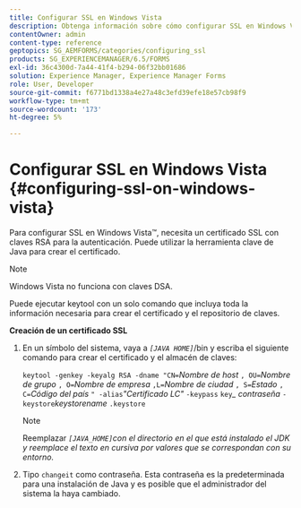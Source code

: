 ```yaml
---
title: Configurar SSL en Windows Vista
description: Obtenga información sobre cómo configurar SSL en Windows Vista. Utilice y ejecute la herramienta Java Keytool para generar el certificado SSL con claves RSA para la autenticación.
contentOwner: admin
content-type: reference
geptopics: SG_AEMFORMS/categories/configuring_ssl
products: SG_EXPERIENCEMANAGER/6.5/FORMS
exl-id: 36c4300d-7a44-41f4-b294-06f32bb01686
solution: Experience Manager, Experience Manager Forms
role: User, Developer
source-git-commit: f6771bd1338a4e27a48c3efd39efe18e57cb98f9
workflow-type: tm+mt
source-wordcount: '173'
ht-degree: 5%

---
```


# Configurar SSL en Windows Vista {#configuring-ssl-on-windows-vista}

Para configurar SSL en Windows Vista™, necesita un certificado SSL con claves RSA para la autenticación. Puede utilizar la herramienta clave de Java para crear el certificado.

>[!NOTE]
>
>Windows Vista no funciona con claves DSA.

Puede ejecutar keytool con un solo comando que incluya toda la información necesaria para crear el certificado y el repositorio de claves.

**Creación de un certificado SSL**

1. En un símbolo del sistema, vaya a *`[JAVA HOME]`*/bin y escriba el siguiente comando para crear el certificado y el almacén de claves:

   `keytool -genkey -keyalg RSA -dname "CN=`*Nombre de host* `, OU=`*Nombre de grupo* `, O=`*Nombre de empresa* `,L=`*Nombre de ciudad* `, S=`*Estado* `, C=`*Código del país* `" -alias`*&quot;Certificado LC&quot;* `-keypass` `key`*_* *contraseña* `-keystore`*keystorename* `.keystore`

   >[!NOTE]
   >
   >Reemplazar *`[JAVA_HOME]`con el directorio en el que está instalado el JDK y reemplace el texto en cursiva por valores que se correspondan con su entorno.*

1. Tipo `changeit` como contraseña. Esta contraseña es la predeterminada para una instalación de Java y es posible que el administrador del sistema la haya cambiado.
